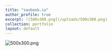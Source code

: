 ```yaml
---
title: "savbook.io"
author_profile: true
excerpt: ![500x300.png](/uploads/500x300.png)
collection: portfolio
layout: default
---
```


![500x300.png](/uploads/500x300.png)
